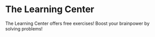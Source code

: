 # The Learning Center

The Learning Center offers free exercises! Boost your brainpower by solving problems!
